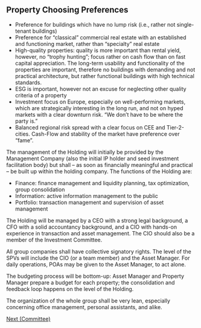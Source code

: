 ## Property Choosing Preferences
* Preference for buildings which have no lump risk (i.e., rather not single-tenant buildings)
* Preference for “classical” commercial real estate with an established and functioning market, rather than “specialty” real estate
* High-quality properties: quality is more important than rental yield, however, no “trophy hunting”; focus rather on cash flow than on fast capital appreciation. The long-term usability and functionality of the properties are important, therefore no buildings with demanding and not practical architecture, but rather functional buildings with high technical standards.
* ESG is important, however not an excuse for neglecting other quality criteria of a property
* Investment focus on Europe, especially on well-performing markets, which are strategically interesting in the long run, and not on hyped markets with a clear downturn risk. “We don’t have to be where the party is.”
* Balanced regional risk spread with a clear focus on CEE and Tier-2-cities. Cash-Flow and stability of the market have preference over “fame”. 

The management of the Holding will initially be provided by the Management Company (also the initial IP holder and seed investment facilitation body) but shall – as soon as financially meaningful and practical – be built up within the holding company. The functions of the Holding are: 

* Finance: finance management and liquidity planning, tax optimization, group consolidation
* Information: active information management to the public
* Portfolio: transaction management and supervision of asset management

The Holding will be managed by a CEO with a strong legal background, a CFO with a solid accountancy background, and a CIO with hands-on experience in transaction and asset management. The CIO should also be a member of the Investment Committee. 

All group companies shall have collective signatory rights. The level of the SPVs will include the CIO (or a team member) and the Asset Manager. For daily operations, POAs may be given to the Asset Manager, to act alone.

The budgeting process will be bottom-up: Asset Manager and Property Manager prepare a budget for each property; the consolidation and feedback loop happens on the level of the Holding.

The organization of the whole group shall be very lean, especially concerning office management, personal assistants, and alike.

[Next (Committee)](/asset/real/committee.md)